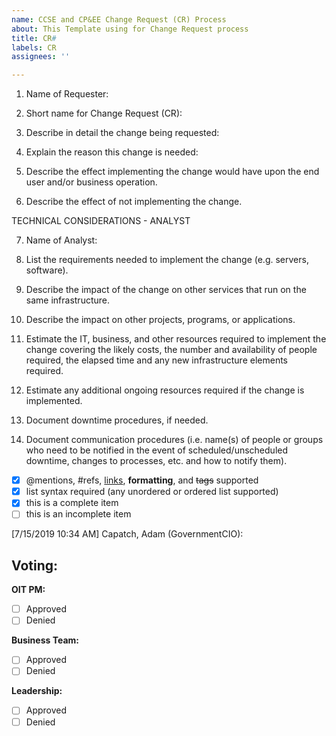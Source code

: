 ```yaml
---
name: CCSE and CP&EE Change Request (CR) Process
about: This Template using for Change Request process
title: CR#
labels: CR
assignees: ''

---
```


1.	Name of Requester:  

2.	Short name for Change Request (CR):

3.	Describe in detail the change being requested:

4.	Explain the reason this change is needed:

5.	Describe the effect implementing the change would have upon the end user and/or business operation.

6.	Describe the effect of not implementing the change.

TECHNICAL CONSIDERATIONS - ANALYST

7.	Name of Analyst:

8.	List the requirements needed to implement the change (e.g. servers, software).

9.	Describe the impact of the change on other services that run on the same infrastructure.

10.	Describe the impact on other projects, programs, or applications.

11.	Estimate the IT, business, and other resources required to implement the change covering the likely costs, the number and availability of people required, the elapsed time and any new infrastructure elements required.

12.	Estimate any additional ongoing resources required if the change is implemented.

13.	Document downtime procedures, if needed.

14.	Document communication procedures (i.e. name(s) of people or groups who need to be notified in the event of scheduled/unscheduled downtime, changes to processes, etc. and how to notify them).

- [x] @mentions, #refs, [links](), **formatting**, and <del>tags</del> supported
- [x] list syntax required (any unordered or ordered list supported)
- [x] this is a complete item
- [ ] this is an incomplete item 

[‎7/‎15/‎2019 10:34 AM]  Capatch, Adam (GovernmentCIO):  
## Voting:
**OIT PM:**
- [ ] Approved
- [ ] Denied

**Business Team:**
- [ ] Approved
- [ ] Denied

**Leadership:**
- [ ] Approved
- [ ] Denied
